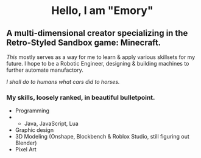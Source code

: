 <h1 align="center"> Hello, I am "Emory"

## A multi-dimensional creator specializing in the Retro-Styled Sandbox game: Minecraft.

_This_ mostly serves as a way for me to learn & apply various skillsets for my future.
I hope to be a Robotic Engineer, designing & building machines to further automate manufactory. 

_I shall do to humans what cars did to horses._

### My skills, loosely ranked, in beautiful bulletpoint.
- Programming
- - Java, JavaScript, Lua
- Graphic design
- 3D Modeling (Onshape, Blockbench & Roblox Studio, still figuring out Blender)
- Pixel Art
